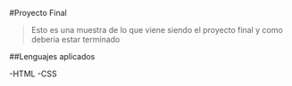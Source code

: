 #Proyecto Final
>Esto es una muestra de lo que viene siendo el proyecto final y como deberia estar terminado

##Lenguajes aplicados

-HTML
-CSS